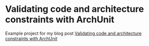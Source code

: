 Validating code and architecture constraints with ArchUnit
=============

Example project for my blog post [Validating code and architecture constraints with ArchUnit][1]

[1]:https://www.mscharhag.com/software-development/architecture-validation-with-archunit